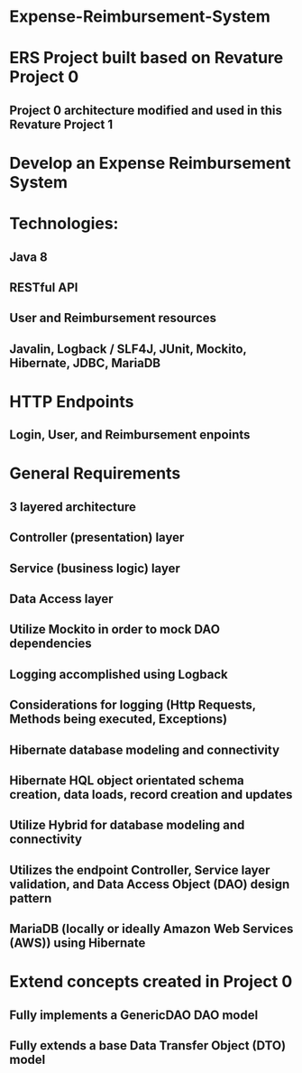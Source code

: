 # Expense-Reimbursement-System
# ERS Project built based on Revature Project 0
## Project 0 architecture modified and used in this Revature Project 1

# Develop an Expense Reimbursement System 

# Technologies:
##     Java 8
##     RESTful API
##     User and Reimbursement resources
##     Javalin, Logback / SLF4J, JUnit, Mockito, Hibernate, JDBC, MariaDB

# HTTP Endpoints 
##     Login, User, and Reimbursement enpoints

# General Requirements 
##     3 layered architecture
##     Controller (presentation) layer
##     Service (business logic) layer
##     Data Access layer
##     Utilize Mockito in order to mock DAO dependencies
##     Logging accomplished using Logback
##     Considerations for logging (Http Requests, Methods being executed, Exceptions)
##     Hibernate database modeling and connectivity
##     Hibernate HQL object orientated schema creation, data loads, record creation and updates
##     Utilize Hybrid for database modeling and connectivity
##     Utilizes the endpoint Controller, Service layer validation, and Data Access Object (DAO) design pattern
##     MariaDB (locally or ideally Amazon Web Services (AWS)) using Hibernate

# Extend concepts created in Project 0
##     Fully implements a GenericDAO<T> DAO model
##     Fully extends a base Data Transfer Object (DTO) model
